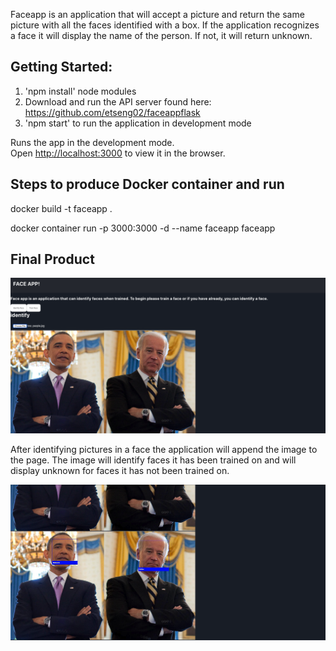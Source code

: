 Faceapp is an application that will accept a picture and return the same picture with all the faces identified with a box. If the application recognizes a face it will display the name of the person. If not, it will return unknown.

## Getting Started:

1. 'npm install' node modules
2. Download and run the API server found here: https://github.com/etseng02/faceappflask
3. 'npm start' to run the application in development mode

Runs the app in the development mode.<br />
Open [http://localhost:3000](http://localhost:3000) to view it in the browser.

## Steps to produce Docker container and run

docker build -t faceapp .

docker container run -p 3000:3000 -d --name faceapp faceapp

## Final Product

!["Identifying a face"](https://github.com/etseng02/faceapp/blob/master/Docs/1.png)

After identifying pictures in a face the application will append the image to the page. The image will identify faces it has been trained on and will display unknown for faces it has not been trained on.

!["Appending results to main page"](https://github.com/etseng02/faceapp/blob/master/Docs/2.png)
